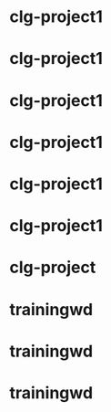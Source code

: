 # clg-project1
# clg-project1
# clg-project1
# clg-project1
# clg-project1
# clg-project1
# clg-project
# trainingwd
# trainingwd
# trainingwd
